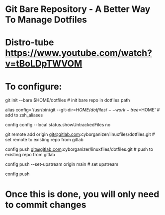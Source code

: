 # Git Bare Repository - A Better Way To Manage Dotfiles
# Distro-tube https://www.youtube.com/watch?v=tBoLDpTWVOM

# To configure:

git init --bare $HOME/dotfiles # init bare repo in dotfiles path

alias config='/usr/bin/git --git-dir=$HOME/dotfiles/ --work-tree=$HOME' # add to zsh_aliases

config config --local status.showUntrackedFiles no

git remote add origin git@gitlab.com:cyborganizer/linuxfiles/dotfiles.git # set remote to existing repo from gitlab

config push git@gitlab.com:cyborganizer/linuxfiles/dotfiles.git # push to existing repo from gitlab

config push --set-upstream origin main # set upstream

config push

# Once this is done, you will only need to commit changes

